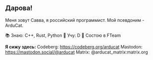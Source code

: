 ## Дарова!

Меня зовут Савва, я российский программист. Мой псевдоним - ArduCat.

📚 Знаю: C++, Rust, Python
📖 Учу: D
🏤 Состою в FTeam

**Я сижу здесь:**
Codeberg: https://codeberg.org/arducat
Mastodon: https://mastodon.social/@arducat
Matrix: @arducat_matrix:matrix.org
